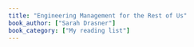 ```yaml
---
title: "Engineering Management for the Rest of Us"
book_author: ["Sarah Drasner"]
book_category: ["My reading list"]
---
```

